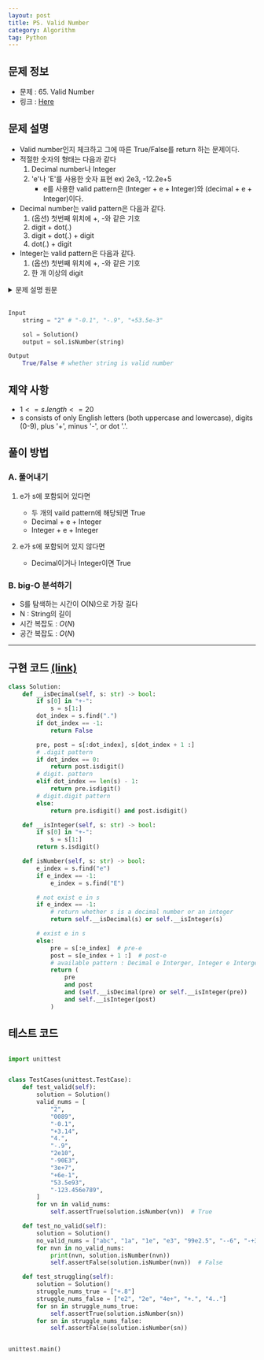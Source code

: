 ```yaml
---
layout: post
title: PS. Valid Number
category: Algorithm
tag: Python
---
```


## 문제 정보

- 문제 : 65. Valid Number
- 링크 : [Here](https://leetcode.com/problems/valid-number/)

## 문제 설명

- Valid number인지 체크하고 그에 따른 True/False를 return 하는 문제이다.
- 적절한 숫자의 형태는 다음과 같다
    1. Decimal number나 Integer
    2. 'e'나 'E'를 사용한 숫자 표현 ex) 2e3, -12.2e+5
        - e를 사용한 valid pattern은 (Integer + e + Integer)와 (decimal + e + Integer)이다.
- Decimal number는 valid pattern은 다음과 같다.
    1. (옵션) 첫번째 위치에 +, -와 같은 기호
    2. digit + dot(.)
    3. digit + dot(.) + digit
    4. dot(.) + digit
- Integer는 valid pattern은 다음과 같다.
    1. (옵션) 첫번째 위치에 +, -와 같은 기호
    2. 한 개 이상의 digit

<details><summary>문제 설명 원문</summary>

A valid number can be split up into these components (in order)

1. A decimal number or an integer.
2. (Optional) An 'e' or 'E', followed by an integer.

A decimal number can be split up into these components (in order):

1. (Optional) A sign character (either '+' or '-').
2. One of the following formats:
    - At least one digit, followed by a dot '.'.
    - At least one digit, followed by a dot '.', followed by at least one digit.
    - A dot '.', followed by at least one digit.

An integer can be split up into these components (in order):

1. (Optional) A sign character (either '+' or '-').
2. At least one digit.

For example, all the following are valid numbers: ```["2", "0089", "-0.1", "+3.14", "4.", "-.9", "2e10", "-90E3", "3e+7", "+6e-1", "53.5e93", "-123.456e789"]```

while the following are not valid numbers: ```["abc", "1a", "1e", "e3", "99e2.5", "--6", "-+3", "95a54e53"]```

Given a string s, **return true if s is a valid number.**

</details>

<br/>

```python
Input
    string = "2" # "-0.1", "-.9", "+53.5e-3"

    sol = Solution()
    output = sol.isNumber(string)

Output
    True/False # whether string is valid number
```

## 제약 사항

- $1 <= s.length <= 20$
- s consists of only English letters (both uppercase and lowercase), digits (0-9), plus '+', minus '-', or dot '.'.

## 풀이 방법

### A. 풀어내기

1. e가 s에 포함되어 있다면
    - 두 개의 vaild pattern에 해당되면 True
    - Decimal + e + Integer
    - Integer + e + Integer

2. e가 s에 포함되어 있지 않다면
    - Decimal이거나 Integer이면 True

### B. big-O 분석하기

- S를 탐색하는 시간이 O(N)으로 가장 길다
- N : String의 길이
- 시간 복잡도 : $O(N)$
- 공간 복잡도 : $O(N)$

----

## 구현 코드 [(link)](https://github.com/lsmman/All-about-Algorithms/blob/master/leetcode/65.py)

```python
class Solution:
    def __isDecimal(self, s: str) -> bool:
        if s[0] in "+-":
            s = s[1:]
        dot_index = s.find(".")
        if dot_index == -1:
            return False

        pre, post = s[:dot_index], s[dot_index + 1 :]
        # .digit pattern
        if dot_index == 0:
            return post.isdigit()
        # digit. pattern
        elif dot_index == len(s) - 1:
            return pre.isdigit()
        # digit.digit pattern
        else:
            return pre.isdigit() and post.isdigit()

    def __isInteger(self, s: str) -> bool:
        if s[0] in "+-":
            s = s[1:]
        return s.isdigit()

    def isNumber(self, s: str) -> bool:
        e_index = s.find("e")
        if e_index == -1:
            e_index = s.find("E")

        # not exist e in s
        if e_index == -1:
            # return whether s is a decimal number or an integer
            return self.__isDecimal(s) or self.__isInteger(s)

        # exist e in s
        else:
            pre = s[:e_index]  # pre-e
            post = s[e_index + 1 :]  # post-e
            # available pattern : Decimal e Interger, Integer e Interger
            return (
                pre
                and post
                and (self.__isDecimal(pre) or self.__isInteger(pre))
                and self.__isInteger(post)
            )
```

## 테스트 코드

```python

import unittest


class TestCases(unittest.TestCase):
    def test_valid(self):
        solution = Solution()
        valid_nums = [
            "2",
            "0089",
            "-0.1",
            "+3.14",
            "4.",
            "-.9",
            "2e10",
            "-90E3",
            "3e+7",
            "+6e-1",
            "53.5e93",
            "-123.456e789",
        ]
        for vn in valid_nums:
            self.assertTrue(solution.isNumber(vn))  # True

    def test_no_valid(self):
        solution = Solution()
        no_valid_nums = ["abc", "1a", "1e", "e3", "99e2.5", "--6", "-+3", "95a54e53"]
        for nvn in no_valid_nums:
            print(nvn, solution.isNumber(nvn))
            self.assertFalse(solution.isNumber(nvn))  # False

    def test_struggling(self):
        solution = Solution()
        struggle_nums_true = ["+.8"]
        struggle_nums_false = ["e2", "2e", "4e+", "+.", "4.."]
        for sn in struggle_nums_true:
            self.assertTrue(solution.isNumber(sn))
        for sn in struggle_nums_false:
            self.assertFalse(solution.isNumber(sn))


unittest.main()
```

<!-- ## 새로 알게 된 것 -->
